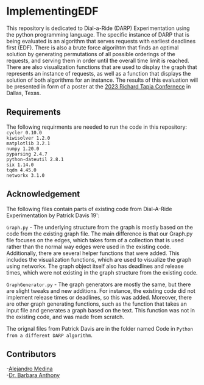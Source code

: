 # ImplementingEDF
This repository is dedicated to Dial-a-Ride (DARP) Experimentation using the python programming language. The specific instance of DARP that is being evaluated is an algorithm that serves requests with earliest deadlines first (EDF). There is also a brute force algorihtm that finds an optimal solution by generating permutations of all possible orderings of the requests, and serving them in order until the overall time limit is reached. There are also visualization functions that are used to display the graph that represents an instance of requests, as well as a function that displays the solution of both algorithms for an instance. The results of this evaluation will be presented in form of a poster at the [2023 Richard Tapia Confernece](https://tapiaconference.cmd-it.org/attend/presentation/?id=post125&sess=sess300) in Dallas, Texas.   

## Requirements
The following requirments are needed to run the code in this repository:  
`cycler 0.10.0`  
`kiwisolver 1.2.0`  
`matplotlib 3.2.1`  
`numpy 1.20.0`  
`pyparsing 2.4.7`  
`python-dateutil 2.8.1`  
`six 1.14.0`  
`tqdm 4.45.0`  
`networkx 3.1.0`  

## Acknowledgement

The following files contain parts of existing code from Dial-A-Ride Experimentation by Patrick Davis 19':

`Graph.py` - The underlying structure from the graph is mostly based on the code from the existing graph file. The main difference is that our Graph.py file focuses on the edges, which takes form of a collection that is used rather than the normal way edges were used in the existing code. Additionally, there are several helper functions that were added. This includes the visualization functions, which are used to visualize the graph using networkx. The graph object itself also has deadlines and release times, which were not existing in the graph structure from the existing code. 

`GraphGenerator.py` - The graph generators are mostly the same, but there are slight tweaks and new additions. For instance, the existing code did not implement release times or deadlines, so this was added. Moreover, there are other graph generating functions, such as the function that takes an input file and generates a graph based on the text. This function was not in the existing code, and was made from scratch.

The orignal files from Patrick Davis are in the folder named Code in `Python from a different DARP algorithm`. 
## Contributors
-[Alejandro Medina](https://github.com/alejmedinajr)  
-[Dr. Barbara Anthony](https://github.com/anthonybsouthwestern)
